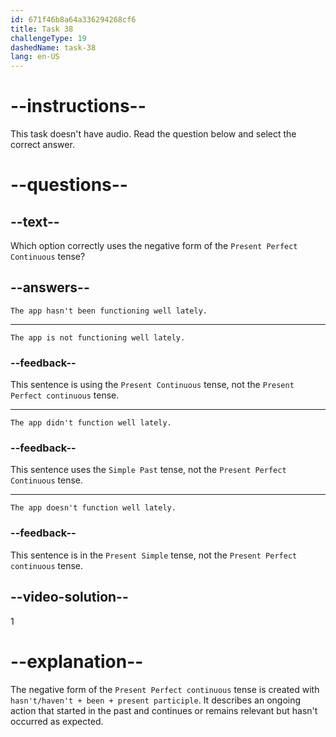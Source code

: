 ```yaml
---
id: 671f46b8a64a336294268cf6
title: Task 38
challengeType: 19
dashedName: task-38
lang: en-US
---
```


# --instructions--

This task doesn't have audio. Read the question below and select the correct answer.

# --questions--

## --text--

Which option correctly uses the negative form of the `Present Perfect Continuous` tense?

## --answers--

`The app hasn't been functioning well lately.`

---

`The app is not functioning well lately.`

### --feedback--

This sentence is using the `Present Continuous` tense, not the `Present Perfect continuous` tense.

---

`The app didn't function well lately.`

### --feedback--

This sentence uses the `Simple Past` tense, not the `Present Perfect Continuous` tense.

---

`The app doesn't function well lately.`

### --feedback--

This sentence is in the `Present Simple` tense, not the `Present Perfect continuous` tense.

## --video-solution--

1

# --explanation--

The negative form of the `Present Perfect continuous` tense is created with `hasn't/haven't + been + present participle`. It describes an ongoing action that started in the past and continues or remains relevant but hasn't occurred as expected. 
